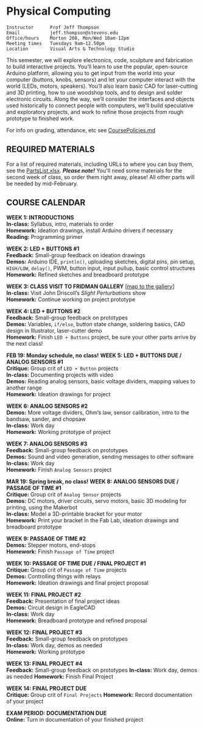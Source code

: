 # Physical Computing

    Instructor      Prof Jeff Thompson
    Email           jeff.thompson@stevens.edu 
    Office/hours    Morton 208, Mon/Wed 10am-12pm
    Meeting times   Tuesdays 9am–12.50pm
    Location        Visual Arts & Technology Studio

This semester, we will explore electronics, code, sculpture and fabrication to build interactive projects. You’ll learn to use the popular, open-source Arduino platform, allowing you to get input from the world into your computer (buttons, knobs, sensors) and let your computer interact with the world (LEDs, motors, speakers). You’ll also learn basic CAD for laser-cutting and 3D printing, how to use woodshop tools, and to design and solder electronic circuits. Along the way, we’ll consider the interfaces and objects used historically to connect people with computers, we’ll build speculative and exploratory projects, and work to refine those projects from rough prototype to finished work.

For info on grading, attendance, etc see [CoursePolicies.md](https://github.com/jeffThompson/PhysicalComputing/blob/master/CoursePolicies.md)

## REQUIRED MATERIALS

For a list of required materials, including URLs to where you can buy them, see the [PartsList.xlsx](https://github.com/jeffThompson/PhysicalComputing/blob/master/PartsList.xlsx?raw=true). ***Please note!*** You'll need some materials for the second week of class, so order them right away, please! All other parts will be needed by mid-February.

## COURSE CALENDAR

**WEEK 1: INTRODUCTIONS**  
**In-class:** Syllabus, intro, materials to order  
**Homework:** Ideation drawings, install Arduino drivers if necessary  
**Reading:** Programming primer  

**WEEK 2: LED + BUTTONS #1**  
**Feedback:** Small-group feedback on ideation drawings  
**Demos:** Arduino IDE, `println()`, uploading sketches, digital pins, pin setup, `HIGH/LOW`, `delay()`, PWM, button input, input pullup, basic control structures  
**Homework:** Refined sketches and breadboard prototype  

**WEEK 3: CLASS VISIT TO FRIDMAN GALLERY** [[map to the gallery](https://goo.gl/maps/oKTKUezQHjy)]  
**In-class:** Visit John Driscoll’s *Slight Perturbations* show   
**Homework:** Continue working on project prototype  

**WEEK 4: LED + BUTTONS #2**  
**Feedback:** Small-group feedback on prototypes  
**Demos:** Variables, `if/else`, button state change, soldering basics, CAD design in Illustrator, laser-cutter demo  
**Homework:** Finish `LED + Buttons` project, be sure your other parts arrive by the next class!  

**FEB 19: Monday schedule, no class!**  **WEEK 5: LED + BUTTONS DUE / ANALOG SENSORS #1**  
**Critique:** Group crit of `LED + Button` projects  
**In-class:** Documenting projects with video  
**Demos:** Reading analog sensors, basic voltage dividers, mapping values to another range  
**Homework:** Ideation drawings for project  

**WEEK 6: ANALOG SENSORS #2**  
**Demos:** More voltage dividers, Ohm’s law, sensor calibration, intro to the bandsaw, sander, and chopsaw  
**In-class:** Work day  
**Homework:** Working prototype of project  

**WEEK 7: ANALOG SENSORS #3**  
**Feedback:** Small-group feedback on prototypes  
**Demos:** Sound and video generation, sending messages to other software  
**In-class:** Work day  
**Homework:** Finish `Analog Sensors` project  

**MAR 19: Spring break, no class!**  **WEEK 8: ANALOG SENSORS DUE / PASSAGE OF TIME #1**  
**Critique:** Group crit of `Analog Sensor` projects  
**Demos:** DC motors, driver circuits, servo motors, basic 3D modeling for printing, using the Makerbot  
**In-class:** Model a 3D-printable bracket for your motor  
**Homework:** Print your bracket in the Fab Lab, ideation drawings and breadboard prototype  

**WEEK 9: PASSAGE OF TIME #2**  
**Demos:** Stepper motors, end-stops  
**Homework:** Finish `Passage of Time` project  

**WEEK 10: PASSAGE OF TIME DUE / FINAL PROJECT #1**  
**Critique:** Group crit of `Passage of Time` projects  
**Demos:** Controlling things with relays  
**Homework:** Ideation drawings and final project proposal  

**WEEK 11: FINAL PROJECT #2**  
**Feedback:** Presentation of final project ideas  
**Demos:** Circuit design in EagleCAD  
**In-class:** Work day  
**Homework:** Breadboard prototype and refined proposal  

**WEEK 12: FINAL PROJECT #3**  
**Feedback:** Small-group feedback on prototypes  
**In-class:** Work day, demos as needed  
**Homework:** Working prototype  

**WEEK 13: FINAL PROJECT #4**  
**Feedback:** Small-group feedback on prototypes
**In-class:** Work day, demos as needed
**Homework:** Finish Final Project

**WEEK 14: FINAL PROJECT DUE**  
**Critique:** Group crit of `Final Projects`
**Homework:** Record documentation of your project

**EXAM PERIOD: DOCUMENTATION DUE**  
**Online:** Turn in documentation of your finished project


